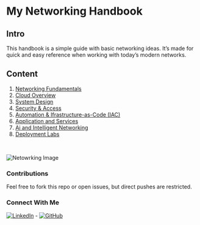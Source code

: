 
# My Networking Handbook 

## Intro
This handbook is a simple guide with basic networking ideas. It’s made for quick and easy reference when working with today’s modern networks.

## Content

1. [Networking Fundamentals](./1-networking-fundamentals/networking-fundamentals.md)
2. [Cloud Overview](./2-cloud-overview/cloud-overview.md)
3. [System Design](./3-system-design/system-design.md)
4. [Security & Access](./4-security-and-access/security-and-access.md)
5. [Automation & Ifrastructure-as-Code (IAC)](./5-automation-and-iac/automation-and-iac.md)
6. [Application and Services](./6-applications-and-services/applications-and-services.md)
7. [Ai and Intelligent Networking](./7-ai-and-intelligent-networking/ai-and-intelligent-networking.md)
8. [Deployment Labs](./8-deployment-labs/deployment-labs.md)

</br>

![Netowrking Image](https://images.unsplash.com/photo-1655635643486-a17bc48771ff?ixlib=rb-4.1.0&ixid=M3wxMjA3fDB8MHxwaG90by1wYWdlfHx8fGVufDB8fHx8fA%3D%3D&auto=format&fit=crop&q=80&w=1332)

### Contributions
Feel free to fork this repo or open issues, but direct pushes are restricted.

### Connect With Me 
[![LinkedIn](https://img.shields.io/badge/LinkedIn-Connect-blue "LinkedIn")](https://www.linkedin.com/in/zacharythomasallen/) - [![GitHub](https://img.shields.io/badge/GitHub-Profile-black "GitHub")](https://github.com/zacha0dev)
